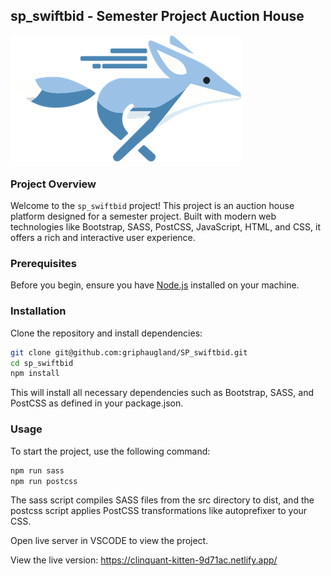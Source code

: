 ## sp_swiftbid - Semester Project Auction House

![Project Logo](./media/swift-bid-logo-blue.png)

### Project Overview

Welcome to the `sp_swiftbid` project! This project is an auction house platform designed for a semester project. Built with modern web technologies like Bootstrap, SASS, PostCSS, JavaScript, HTML, and CSS, it offers a rich and interactive user experience.

### Prerequisites

Before you begin, ensure you have [Node.js](https://nodejs.org/) installed on your machine.

### Installation

Clone the repository and install dependencies:

```bash
git clone git@github.com:griphaugland/SP_swiftbid.git
cd sp_swiftbid
npm install
```

This will install all necessary dependencies such as Bootstrap, SASS, and PostCSS as defined in your package.json.

### Usage

To start the project, use the following command:

```bash
npm run sass
npm run postcss
```

The sass script compiles SASS files from the src directory to dist, and the postcss script applies PostCSS transformations like autoprefixer to your CSS.

Open live server in VSCODE to view the project.

View the live version:
https://clinquant-kitten-9d71ac.netlify.app/

